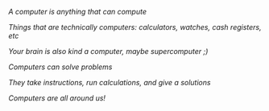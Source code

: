 _A computer is anything that can compute_

_Things that are technically computers: calculators, watches, cash registers, etc_

_Your brain is also kind a computer, maybe supercomputer ;)_

_Computers can solve problems_

_They take instructions, run calculations, and give a solutions_

_Computers are all around us!_